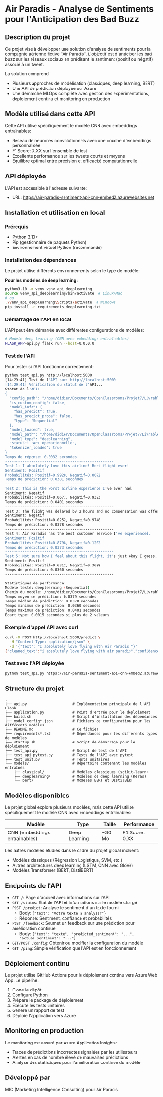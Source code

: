 # Air Paradis - Analyse de Sentiments pour l'Anticipation des Bad Buzz



## Description du projet

Ce projet vise à développer une solution d'analyse de sentiments pour la compagnie aérienne fictive "Air Paradis". L'objectif est d'anticiper les bad buzz sur les réseaux sociaux en prédisant le sentiment (positif ou négatif) associé à un tweet.

La solution comprend:
- Plusieurs approches de modélisation (classiques, deep learning, BERT)
- Une API de prédiction déployée sur Azure
- Une démarche MLOps complète avec gestion des expérimentations, déploiement continu et monitoring en production


## Modèle utilisé dans cette API
Cette API utilise spécifiquement le modèle CNN avec embeddings entraînables:
- Réseau de neurones convolutionnels avec une couche d'embeddings personnalisée
- F1 Score: X.XX sur l'ensemble de test
- Excellente performance sur les tweets courts et moyens
- Équilibre optimal entre précision et efficacité computationnelle

## API déployée
L'API est accessible à l'adresse suivante:
- URL: https://air-paradis-sentiment-api-cnn-embed2.azurewebsites.net


## Installation et utilisation en local

### Prérequis

- Python 3.10+
- Pip (gestionnaire de paquets Python)
- Environnement virtuel Python (recommandé)

### Installation des dépendances

Le projet utilise différents environnements selon le type de modèle:


**Pour les modèles de deep learning:**
```bash
python3.10 -m venv venv_api_deeplearning
source venv_api_deeplearning/bin/activate  # Linux/Mac
# ou
.\venv_api_deeplearning\Scripts\activate  # Windows
pip install -r requirements_deeplearning.txt
```


### Démarrage de l'API en local

L'API peut être démarrée avec différentes configurations de modèles:

```bash
# Modèle deep learning (CNN avec embeddings entraînables)
FLASK_APP=api.py flask run --host=0.0.0.0
```

### Test de l'API

Pour tester si l'API fonctionne correctement:

```bash
python test_api.py http://localhost:5000
[14:29:41] Test de l'API sur: http://localhost:5000
[14:29:41] Vérification du statut de l'API...
Statut de l'API:
{
  "config_path": "/home/didier/Documents/OpenClassrooms/Projet7/Livrables/DracheDidier_1_API_032025/air-paradis-sentiment-analysis/model_config.json",
  "is_custom_config": false,
  "model_info": {
    "has_predict": true,
    "has_predict_proba": false,
    "type": "Sequential"
  },
  "model_loaded": true,
  "model_path": "/home/didier/Documents/OpenClassrooms/Projet7/Livrables/DracheDidier_1_API_032025/air-paradis-sentiment-analysis/models/deeplearning/cnn_(embeddings_entrainables).keras",
  "model_type": "deeplearning",
  "status": "API operationnelle",
  "tokenizer_loaded": true
}
Temps de réponse: 0.0032 secondes
--------------------------------------------------
Test 1: I absolutely love this airline! Best flight ever!
Sentiment: Positif
Probabilités: Positif=0.9928, Negatif=0.0072
Temps de prédiction: 0.0381 secondes
--------------------------------------------------
Test 2: This is the worst airline experience I've ever had.
Sentiment: Negatif
Probabilités: Positif=0.0677, Negatif=0.9323
Temps de prédiction: 0.0401 secondes
--------------------------------------------------
Test 3: The flight was delayed by 2 hours and no compensation was offered.
Sentiment: Negatif
Probabilités: Positif=0.0252, Negatif=0.9748
Temps de prédiction: 0.0378 secondes
--------------------------------------------------
Test 4: Air Paradis has the best customer service I've experienced.
Sentiment: Positif
Probabilités: Positif=0.8798, Negatif=0.1202
Temps de prédiction: 0.0373 secondes
--------------------------------------------------
Test 5: Not sure how I feel about this flight, it's just okay I guess.
Sentiment: Positif
Probabilités: Positif=0.6312, Negatif=0.3688
Temps de prédiction: 0.0360 secondes
--------------------------------------------------

Statistiques de performance:
Modèle testé: deeplearning (Sequential)
Chemin du modèle: /home/didier/Documents/OpenClassrooms/Projet7/Livrables/DracheDidier_1_API_032025/air-paradis-sentiment-analysis/models/deeplearning/cnn_(embeddings_entrainables).keras
Temps moyen de prédiction: 0.0379 secondes
Temps médian de prédiction: 0.0378 secondes
Temps minimum de prédiction: 0.0360 secondes
Temps maximum de prédiction: 0.0401 secondes
Écart type: 0.0015 secondes si plus de 2 valeurs
```

### Exemple d'appel API avec curl

```bash
curl -X POST http://localhost:5000/predict \
  -H "Content-Type: application/json" \
  -d '{"text": "I absolutely love flying with Air Paradis!"}'
{"cleaned_text":"i absolutely love flying with air paradis","confidence":0.9939167499542236,"input_text":"I absolutely love flying with Air Paradis!","label":"Positif","model_type":"deeplearning","prediction":1,"probabilities":{"Negatif":0.006083250045776367,"Positif":0.9939167499542236},"timestamp":"2025-05-15T14:34:02.058239"}
```

### Test avec l'API déployée

```bash
python test_api.py https://air-paradis-sentiment-api-cnn-embed2.azurewebsites.net
```

## Structure du projet

```
.
├── api.py                     # Implémentation principale de l'API Flask
├── application.py             # Point d'entrée pour le déploiement
├── build.sh                   # Script d'installation des dépendances
├── model_config*.json         # Fichiers de configuration pour les différents modèles
├── README.md                  # Ce fichier
├── requirements*.txt          # Dépendances pour les différents types de modèles
├── startup.sh                 # Script de démarrage pour le déploiement
├── test_api.py                # Script de test de l'API
├── test_api_pytest.py         # Tests de l'API avec pytest
├── test_unit.py               # Tests unitaires
└── models/                    # Répertoire contenant les modèles entraînés
    ├── classical/             # Modèles classiques (scikit-learn)
    ├── deeplearning/          # Modèles de deep learning (Keras)
    └── bert/                  # Modèles BERT et DistilBERT
```

## Modèles disponibles

Le projet global explore plusieurs modèles, mais cette API utilise spécifiquement le modèle CNN avec embeddings entraînables:

| Modèle | Type | Taille | Performance |
|--------|------|--------|-------------|
| CNN (embeddings entraînables) | Deep Learning | ~30 Mo | F1 Score: 0.XX |

Les autres modèles étudiés dans le cadre du projet global incluent:
- Modèles classiques (Régression Logistique, SVM, etc.)
- Autres architectures deep learning (LSTM, CNN avec GloVe)
- Modèles Transformer (BERT, DistilBERT)

## Endpoints de l'API

- `GET /`: Page d'accueil avec informations sur l'API
- `GET /status`: État de l'API et informations sur le modèle chargé
- `POST /predict`: Analyse le sentiment d'un texte fourni
  - Body: `{"text": "Votre texte à analyser"}`
  - Réponse: Sentiment, confiance et probabilités
- `POST /feedback`: Soumet un feedback sur une prédiction pour amélioration continue
  - Body: `{"text": "texte", "predicted_sentiment": "...", "actual_sentiment": "..."}`
- `GET/POST /config`: Obtenir ou modifier la configuration du modèle
- `GET /ping`: Simple vérification que l'API est en fonctionnement

## Déploiement continu

Le projet utilise GitHub Actions pour le déploiement continu vers Azure Web App. Le pipeline:

1. Clone le dépôt
2. Configure Python
3. Prépare le package de déploiement
4. Exécute les tests unitaires
5. Génère un rapport de test
6. Déploie l'application vers Azure

## Monitoring en production

Le monitoring est assuré par Azure Application Insights:
- Traces de prédictions incorrectes signalées par les utilisateurs
- Alertes en cas de nombre élevé de mauvaises prédictions
- Analyse des statistiques pour l'amélioration continue du modèle

## Développé par

MIC (Marketing Intelligence Consulting) pour Air Paradis
